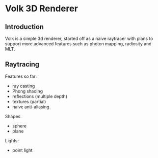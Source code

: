 Volk 3D Renderer
==============

Introduction
-----------

Volk is a simple 3d renderer, started off as a naive raytracer with plans to support more advanced features such as photon mapping, radiosity and MLT.

Raytracing
----------

Features so far:

* ray casting
* Phong shading
* reflections (multiple depth)
* textures (partial)
* naive anti-aliasing

Shapes:

* sphere
* plane

Lights:

* point light

